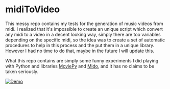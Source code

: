 # midiToVideo
This messy repo contains my tests for the generation of music videos from midi.
I realized that it's impossible to create an unique script which convert any midi to a video in a decent looking way, 
simply there are too variables depending on the specific midi, so the idea was to create a set of automatic procedures
to help in this process and the put them in a unique library.
However I had no time to do that, maybe in the future I will update this.

What this repo contains are simply some funny experiments I did playing with Python and libraries [MoviePy](https://zulko.github.io/moviepy/) and [Mido](https://github.com/mido/mido),
and it has no claims to be taken seriously. 

[![Demo](http://img.youtube.com/vi/2ohxGVv6ngY/0.jpg)](http://www.youtube.com/watch?v=2ohxGVv6ngY "Demo")
